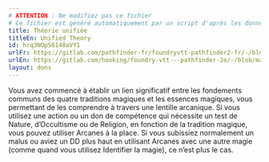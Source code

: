 ```yaml
---
# ATTENTION : Ne modifiez pas ce fichier
# Ce fichier est généré automatiquement par un script d'après les données du module Foundry VTT officiel et de sa traduction
title: Théorie unifiée
titleEn: Unified Theory
id: hrq3NOpS6148aVY1
urlFr: https://gitlab.com/pathfinder-fr/foundryvtt-pathfinder2-fr/-/blob/master/data/feats/hrq3NOpS6148aVY1.htm
urlEn: https://gitlab.com/hooking/foundry-vtt---pathfinder-2e/-/blob/master/packs/data/feats.db/unified-theory.json
layout: dons
---
```

Vous avez commencé à établir un lien significatif entre les fondements communs des quatre traditions magiques et les essences magiques, vous permettant de les comprendre à travers une lentille arcanique. Si vous utilisez une action ou un don de compétence qui nécessite un test de Nature, d’Occultisme ou de Religion, en fonction de la tradition magique, vous pouvez utiliser Arcanes à la place. Si vous subissiez normalement un malus ou aviez un DD plus haut en utilisant Arcanes avec une autre magie (comme quand vous utilisez Identifier la magie), ce n’est plus le cas.
